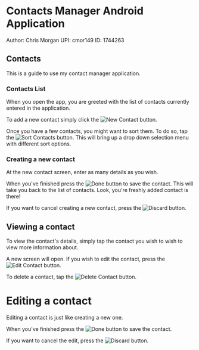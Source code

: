 # Contacts Manager Android Application

Author: Chris Morgan
UPI: cmor149
ID: 1744263


## Contacts

This is a guide to use my contact manager application.


### Contacts List

When you open the app, you are greeted with the list of contacts currently entered in the application.

To add a new contact simply click the ![New Contact](http://i.imgur.com/fRBw4hh.png) button.

Once you have a few contacts, you might want to sort them.
To do so, tap the ![Sort Contacts](http://i.imgur.com/rZCcCPL.png) button.
This will bring up a drop down selection menu with different sort options.


### Creating a new contact

At the new contact screen, enter as many details as you wish.

When you've finished press the ![Done](http://i.imgur.com/R3qpmny.png) button to save the contact.
This will take you back to the list of contacts. Look, you're freshly added contact is there!

If you want to cancel creating a new contact, press the ![Discard](http://i.imgur.com/jXzgIQc.png) button.


## Viewing a contact

To view the contact's details, simply tap the contact you wish to wish to view more information about.

A new screen will open. If you wish to edit the contact, press the ![Edit Contact](http://i.imgur.com/vT7hieP.png) button.

To delete a contact, tap the ![Delete Contact](http://i.imgur.com/jXzgIQc.png) button.


# Editing a contact

Editing a contact is just like creating a new one.

When you've finished press the ![Done](http://i.imgur.com/R3qpmny.png) button to save the contact.

If you want to cancel the edit, press the ![Discard](http://i.imgur.com/jXzgIQc.png) button.